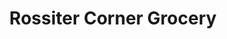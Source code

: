 ---
title: "Rossiter Corner Grocery"
url: /baltimore/rossiter-corner-grocery/
shop: Lebensmittel
---